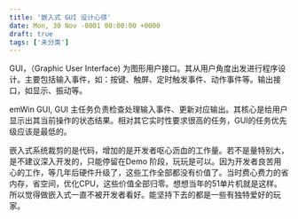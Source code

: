 ```yaml
---
title: '嵌入式 GUI 设计心得'
date: Mon, 30 Nov -0001 00:00:00 +0000
draft: true
tags: ['未分类']
---
```


GUI，（Graphic User Interface) 为图形用户接口。其从用户角度出发进行程序设计。主要包括输入事件，如：按键、触屏、定时触发事件、动作事件等。输出接口，如显示、振动等。

emWin GUI, GUI 主任务负责检查处理输入事件、更新对应输出。其核心是给用户显示出其当前操作的状态结果。相对其它实时性要求很高的任务，GUI的任务优先级应该是最低的。

嵌入式系统裁剪的是代码，增加的是开发者呕心沥血的工作量。若不是量特别大，是不建议深入开发的，只能停留在Demo 阶段，玩玩是可以。因为开发者良苦用心的工作，等几年后硬件升级了，这些工作全部都没有价值了。当时费心费力的省内存，省空间，优化CPU，这些价值全部归零。想想当年的51单片机就是这样。所以觉得做嵌入式一直不被开发者看好。能坚持下去的都是一些有独特爱好的玩家。